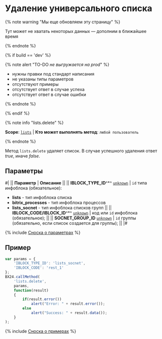 # Удаление универсального списка

{% note warning "Мы еще обновляем эту страницу" %}

Тут может не хватать некоторых данных — дополним в ближайшее время

{% endnote %}

{% if build == 'dev' %}

{% note alert "TO-DO _не выгружается на prod_" %}

- нужны правки под стандарт написания
- не указаны типы параметров
- отсутствуют примеры
- отсутствует ответ в случае успеха
- отсутствует ответ в случае ошибки

{% endnote %}

{% endif %}

{% note info "lists.delete" %}

**Scope**: [`lists`](../../scopes/permissions.md) | **Кто может выполнять метод**: `любой пользователь`

{% endnote %}

Метод `lists.delete` удаляет список. В случае успешного удаления ответ *true*, иначе *false*.

## Параметры

#|
|| **Параметр** | **Описание** ||
|| **IBLOCK_TYPE_ID**^*^
[`unknown`](../../data-types.md) | `id` типа инфоблока (обязательное):
- **lists** - тип инфоблока списка
- **bitrix_processes** - тип инфоблока процессов
- **lists_socnet** - тип инфоблока списков групп ||
|| **IBLOCK_CODE/IBLOCK_ID**^*^
[`unknown`](../../data-types.md) | код или `id` инфоблока (обязательное); ||
|| **SOCNET_GROUP_ID**
[`unknown`](../../data-types.md) | `id` группы (обязательно, если список создается для группы); ||
|#

{% include [Сноска о параметрах](../../../_includes/required.md) %}

## Пример

```javascript
var params = {
    'IBLOCK_TYPE_ID': 'lists_socnet',
    'IBLOCK_CODE': 'rest_1'
};
BX24.callMethod(
    'lists.delete',
    params,
    function(result)
    {
        if(result.error())
            alert("Error: " + result.error());
        else
            alert("Success: " + result.data());
    }
);
```

{% include [Сноска о примерах](../../../_includes/examples.md) %}